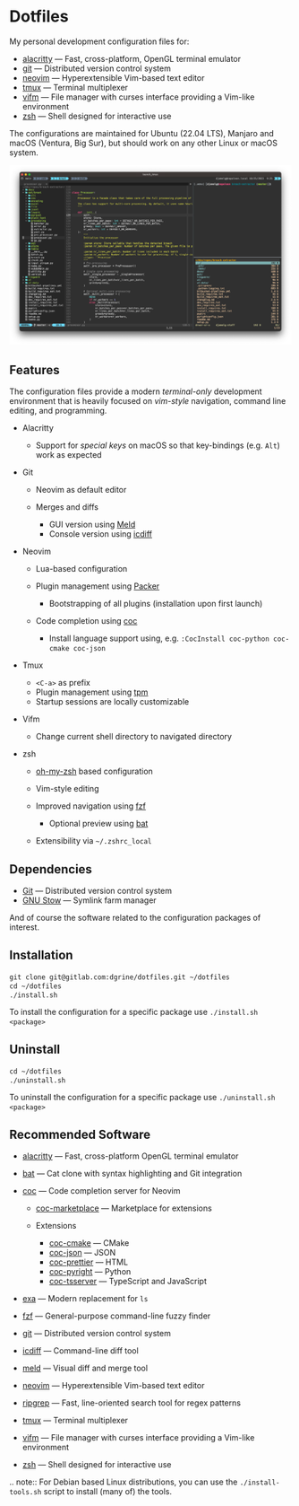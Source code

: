 # Dotfiles

My personal development configuration files for:

* [alacritty](https://github.com/alacritty/alacritty) — Fast, cross-platform, OpenGL terminal emulator
* [git](https://git-scm.com) — Distributed version control system 
* [neovim](https://neovim.io) — Hyperextensible Vim-based text editor
* [tmux](https://github.com/tmux/tmux/wiki) — Terminal multiplexer
* [vifm](https://vifm.info) — File manager with curses interface providing a Vim-like environment 
* [zsh](https://zsh.sourceforge.io) — Shell designed for interactive use

The configurations are maintained for Ubuntu (22.04 LTS), Manjaro and macOS (Ventura, Big Sur),
but should work on any other Linux or macOS system.

![Example of Neovim, Vifm and zsh running inside a Tmux session within Alacritty](screenshot.png)

## Features

The configuration files provide a modern _terminal-only_ development environment
that is heavily focused on _vim-style_ navigation, command line editing, and
programming.

* Alacritty

    * Support for _special keys_ on macOS so that key-bindings (e.g. `Alt`) work as expected

* Git

    * Neovim as default editor
    * Merges and diffs

        * GUI version using [Meld](https://meldmerge.org)
        * Console version using [icdiff](https://github.com/jeffkaufman/icdiff)

* Neovim

    * Lua-based configuration
    * Plugin management using [Packer](https://github.com/wbthomason/packer.nvim)

        * Bootstrapping of all plugins (installation upon first launch)

    * Code completion using [coc](https://github.com/neoclide/coc.nvim)
        
        * Install language support using, e.g. `:CocInstall coc-python coc-cmake coc-json`

* Tmux

    * `<C-a>` as prefix
    * Plugin management using [tpm](https://github.com/tmux-plugins/tpm)
    * Startup sessions are locally customizable 

* Vifm

    * Change current shell directory to navigated directory

* zsh

    * [oh-my-zsh](https://ohmyz.sh) based configuration
    * Vim-style editing
    * Improved navigation using [fzf](https://github.com/junegunn/fzf)

        * Optional preview using [bat](https://github.com/sharkdp/bat)

    * Extensibility via `~/.zshrc_local`


## Dependencies

* [Git](https://git-scm.com) — Distributed version control system 
* [GNU Stow](https://www.gnu.org/software/stow/) — Symlink farm manager

And of course the software related to the configuration packages of interest.

## Installation

```
git clone git@gitlab.com:dgrine/dotfiles.git ~/dotfiles
cd ~/dotfiles
./install.sh
```

To install the configuration for a specific package use `./install.sh <package>`

## Uninstall

```
cd ~/dotfiles
./uninstall.sh
```

To uninstall the configuration for a specific package use `./uninstall.sh <package>`

## Recommended Software

* [alacritty](https://github.com/alacritty/alacritty) — Fast, cross-platform OpenGL terminal emulator
* [bat](https://github.com/sharkdp/bat) — Cat clone with syntax highlighting and Git integration
* [coc](https://github.com/neoclide/coc.nvim) — Code completion server for Neovim

    * [coc-marketplace](https://github.com/fannheyward/coc-marketplace) — Marketplace for extensions
    * Extensions

        * [coc-cmake](https://github.com/voldikss/coc-cmake) — CMake
        * [coc-json](https://github.com/neoclide/coc-json) — JSON
        * [coc-prettier](https://github.com/neoclide/coc-prettier) — HTML
        * [coc-pyright](https://github.com/fannheyward/coc-pyright) — Python
        * [coc-tsserver](https://github.com/neoclide/coc-tsserver) — TypeScript and JavaScript

* [exa](https://github.com/ogham/exa) — Modern replacement for `ls`
* [fzf](https://github.com/junegunn/fzf) — General-purpose command-line fuzzy finder
* [git](https://git-scm.com) — Distributed version control system 
* [icdiff](https://github.com/jeffkaufman/icdiff) — Command-line diff tool
* [meld](https://meldmerge.org) — Visual diff and merge tool
* [neovim](https://neovim.io) — Hyperextensible Vim-based text editor
* [ripgrep](https://github.com/BurntSushi/ripgrep) — Fast, line-oriented search tool for regex patterns
* [tmux](https://github.com/tmux/tmux/wiki) — Terminal multiplexer
* [vifm](https://vifm.info) — File manager with curses interface providing a Vim-like environment 
* [zsh](https://zsh.sourceforge.io) — Shell designed for interactive use

.. note:: For Debian based Linux distributions, you can use the `./install-tools.sh`
script to install (many of) the tools.

